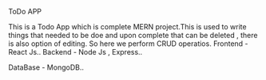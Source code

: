 ToDo APP

This is a Todo App which is complete MERN project.This is used to write things that needed to be doe and upon complete that can be deleted , there is also option of editing. So here we perform CRUD operatios.
Frontend - React Js..
Backend - Node Js , Express..

DataBase - MongoDB..


